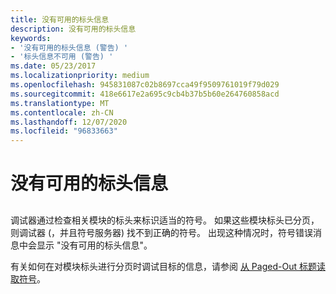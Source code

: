 ```yaml
---
title: 没有可用的标头信息
description: 没有可用的标头信息
keywords:
- '没有可用的标头信息 (警告) '
- '标头信息不可用 (警告) '
ms.date: 05/23/2017
ms.localizationpriority: medium
ms.openlocfilehash: 945831087c02b8697cca49f9509761019f79d029
ms.sourcegitcommit: 418e6617e2a695c9cb4b37b5b60e264760858acd
ms.translationtype: MT
ms.contentlocale: zh-CN
ms.lasthandoff: 12/07/2020
ms.locfileid: "96833663"
---
```

# <a name="no-header-information-available"></a>没有可用的标头信息


## <span id="ddk_no_header_information_available_dbg"></span><span id="DDK_NO_HEADER_INFORMATION_AVAILABLE_DBG"></span>


调试器通过检查相关模块的标头来标识适当的符号。 如果这些模块标头已分页，则调试器 (，并且符号服务器) 找不到正确的符号。 出现这种情况时，符号错误消息中会显示 "没有可用的标头信息"。

有关如何在对模块标头进行分页时调试目标的信息，请参阅 [从 Paged-Out 标题读取符号](reading-symbols-from-paged-out-headers.md)。

 

 





